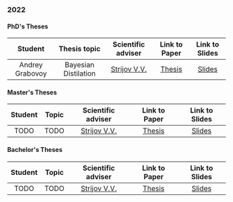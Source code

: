 ### 2022


#### PhD's Theses

| Student | Thesis topic | Scientific adviser | Link to Paper | Link to Slides |
|:---:|:---:|:---:|:---:|:---:|
| Andrey Grabovoy | Bayesian Distilation | [Strijov V.V.](http://www.ccas.ru/strijov/) | [Thesis](https://github.com/andriygav/PhDThesis/raw/master/thesis/Grabovoy2021PhDThesis.pdf)| [Slides](https://github.com/andriygav/PhDThesis/raw/master/slides/Grabovoy2021PhDSlides.pdf)|


#### Master's Theses

| Student | Topic | Scientific adviser | Link to Paper | Link to Slides |
|:---:|:---:|:---:|:---:|:---:|
| TODO | TODO | [Strijov V.V.](TODO) | [Thesis](TODO)| [Slides](TODO)|

#### Bachelor's Theses

| Student | Topic | Scientific adviser | Link to Paper | Link to Slides |
|:---:|:---:|:---:|:---:|:---:|
| TODO | TODO | [Strijov V.V.](TODO) | [Thesis](TODO)| [Slides](TODO)|
